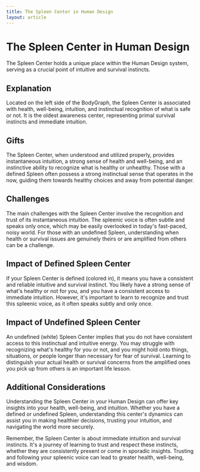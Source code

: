 ```yaml
---
title: The Spleen Center in Human Design
layout: article
---
```

# The Spleen Center in Human Design

The Spleen Center holds a unique place within the Human Design system, serving as a crucial point of intuitive and survival instincts.

## Explanation

Located on the left side of the BodyGraph, the Spleen Center is associated with health, well-being, intuition, and instinctual recognition of what is safe or not. It is the oldest awareness center, representing primal survival instincts and immediate intuition.

## Gifts

The Spleen Center, when understood and utilized properly, provides instantaneous intuition, a strong sense of health and well-being, and an instinctive ability to recognize what is healthy or unhealthy. Those with a defined Spleen often possess a strong instinctual sense that operates in the now, guiding them towards healthy choices and away from potential danger.

## Challenges

The main challenges with the Spleen Center involve the recognition and trust of its instantaneous intuition. The spleenic voice is often subtle and speaks only once, which may be easily overlooked in today's fast-paced, noisy world. For those with an undefined Spleen, understanding when health or survival issues are genuinely theirs or are amplified from others can be a challenge.

## Impact of Defined Spleen Center

If your Spleen Center is defined (colored in), it means you have a consistent and reliable intuitive and survival instinct. You likely have a strong sense of what's healthy or not for you, and you have a consistent access to immediate intuition. However, it's important to learn to recognize and trust this spleenic voice, as it often speaks subtly and only once.

## Impact of Undefined Spleen Center

An undefined (white) Spleen Center implies that you do not have consistent access to this instinctual and intuitive energy. You may struggle with recognizing what's healthy for you or not, and you might hold onto things, situations, or people longer than necessary for fear of survival. Learning to distinguish your actual health or survival concerns from the amplified ones you pick up from others is an important life lesson.

## Additional Considerations

Understanding the Spleen Center in your Human Design can offer key insights into your health, well-being, and intuition. Whether you have a defined or undefined Spleen, understanding this center's dynamics can assist you in making healthier decisions, trusting your intuition, and navigating the world more securely.

Remember, the Spleen Center is about immediate intuition and survival instincts. It's a journey of learning to trust and respect these instincts, whether they are consistently present or come in sporadic insights. Trusting and following your spleenic voice can lead to greater health, well-being, and wisdom.
